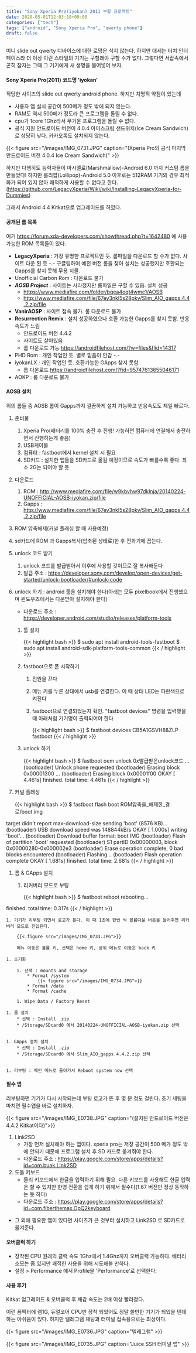 ```yaml
---
title: "Sony Xperia Pro(iyokan) 2011 부활 프로젝트"
date: 2020-05-01T12:03:18+09:00
categories: ["tech"]
tags: ["android", "Sony Xperia Pro", "qwerty phone"]
draft: false
---
```


미니 slide out qwerty 디바이스에 대한 로망은 식지 않는다. 하지만 대세는 터치 인터페이스라 더 이상 이런 스타일의 기기는 구할래야 구할 수가 없다. 그렇다면 서랍속에서 곤히 잠자는 그때 그 기기에게 새 생명을 불어넣어 보자. 

#### Sony Xperia Pro(2011) 코드명 'iyokan'

적당한 사이즈의 slide out qwerty android phone. 하지만 치명적 약점이 있는데

* 사용자 앱 설치 공간이 500메가 정도 밖에 되지 않는다.
* RAM도 역시 500메가 정도라 큰 프로그램을 돌릴 수 없다.
* cpu가 1core 1Ghz라서 무거운 프로그램을 돌릴 수 없다.
* 공식 지원 안드로이드 버전이 4.0.4 아이스크림 샌드위치(Ice Cream Sandwich) 로 상당히 낮다. 카카오톡도 설치되지 않는다.

{{< figure src="/images/IMG_0731.JPG" caption="(Xperia Pro의 공식 마지막 안드로이드 버전 4.0.4 Ice Cream Sandwich)" >}}

하지만 다행히도 능력자들이 마시멜로(Marshmallow)-Android 6.0 까지 커스텀 롬을 만들었다! 하지만 롤리팝(Lollipop)-Android 5.0 이후로는  512RAM 기기의 경우 최적화가 되어 있지 않아 쾌적하게 사용할 수 없다고 한다.
(https://github.com/LegacyXperia/Wiki/wiki/Installing-LegacyXperia-for-Dummies)

그래서 Android 4.4 Kitkat으로 업그레이드를 하였다.

#### 공개된 롬 목록

여기 https://forum.xda-developers.com/showthread.php?t=1642480 에 사용가능한  ROM 목록들이 있다.

* __LegacyXperia__ : 가장 유명한 프로젝트인 듯. 롬파일을 다운로드 할 수가 없다. 사이트 다운 된 듯 -.- 구글링하여 예전 버전 롬을 찾아 설치는 성공했지만 호환되는 Gapps를 찾지 못해 무용 지물.
* Unofficial Carbon Rom : 다운로드 불가
* ___AOSB Project___ : 사이트는 사라졌지만 롬파일은 구할 수 있음. 설치 성공
	* https://www.mediafire.com/folder/bqea4oqt4wmc1/AOSB
	* http://www.mediafire.com/file/67ey3nkl5s28pky/Slim_AIO_gapps.4.4.2.zip/file
* __VanirAOSP__ : 사이트 접속 불가. 롬 다운로드 불가
* __Resurrection Remix__ : 설치 성공하였으나 호환 가능한 Gapps를 찾지 못함. 반응 속도가 느림
	* 안드로이드 버전 4.4.2
	* 사이트도 살아있음
	* 롬 다운로드 가능 https://androidfilehost.com/?w=files&flid=14317
* PHD Rom : 개인 작업인 듯. 별로 믿음이 안감 -.-
* iyokanLX : 개인 작업인 듯. 호환가능한 GApps 찾지 못함
	* 롬 다운로드 https://androidfilehost.com/?fid=95747613655046171
* AOKP : 롬 다운로드 불가

#### AOSB 설치

위의 롬들 중 AOSB 롬이 Gapps까지 깔끔하게 설치 가능하고 반응속도도 제일 빠르다.

1. 준비물
	1. Xperia Pro(배터리를 100% 충전 후 진행! 가능하면 컴퓨터에 연결해서 충전하면서 진행하는게 좋음)
	1. USB케이블
	1. 컴퓨터 : fastboot에서 kernel 설치 시 필요
	2. SD카드 : 설치한 앱들을 SD카드로 옮길 예정이므로 속도가 빠를수록 좋다. 최소 2G는 되어야 할 듯
1. 다운로드
	1. ROM : http://www.mediafire.com/file/w9kbvhw97dklnja/20140224-UNOFFICIAL-AOSB-iyokan.zip/file
	1. Gapps : http://www.mediafire.com/file/67ey3nkl5s28pky/Slim_AIO_gapps.4.4.2.zip/file
1. ROM 압축해제(커널 플래싱 할 때 사용예정)
1. sd카드에 ROM 과 Gapps복사(압축된 상태로)한 후 전화기에 꼽는다.
1. unlock 코드 받기
	1. unlock 코드를 발급받아서 이후에 사용할 것이므로 잘 복사해둔다
	1. 발급 주소 : https://developer.sony.com/develop/open-devices/get-started/unlock-bootloader/#unlock-code
1. unlock 하기 : android 툴을 설치해야 한다(아래는 모두 pixelbook에서 진행했으며 윈도우즈에서는 다운받아 설치해야 한다) 
	
	* 다운로드 주소 : https://developer.android.com/studio/releases/platform-tools

	1. 툴 설치 
	
		{{< highlight bash >}}
$ sudo apt install android-tools-fastboot
$ sudo apt install android-sdk-platform-tools-common
{{< / highlight >}}

	1. fastboot으로 폰 시작하기
	
		1. 전원을 끈다
		1. 메뉴 키를 누른 상태에서 usb를 연결한다. 이 때 상태 LED는 파란색으로 켜진다		
		1. fastboot으로 연결되었는지 확인. "fastboot devices" 명령을 입력했을 때 아래처럼 기기명이 출력되어야 한다
		
			{{< highlight bash >}}
$ fastboot devices
CB5A1GSVH8&ZLP	fastboot
{{< / highlight >}}
	
	1. unlock 하기
	
		{{< highlight bash >}}
$ fastboot oem unlock 0x발급받은unlock코드
...
(bootloader) Unlock phone requested
(bootloader) Erasing block 0x00001300
...
(bootloader) Erasing block 0x00001f00
OKAY [  4.461s]
finished. total time: 4.461s
{{< / highlight >}}


1. 커널 플래싱

	{{< highlight bash >}}
$ fastboot flash boot ROM압축을_해제한_경로/boot.img

target didn't report max-download-size
sending 'boot' (8576 KB)...
(bootloader) USB download speed was 148844kB/s
OKAY [  1.000s]
writing 'boot'...
(bootloader) Download buffer format: boot IMG
(bootloader) Flash of partition 'boot' requested
(bootloader) S1 partID 0x00000003, block 0x00000280-0x000002e3
(bootloader) Erase operation complete, 0 bad blocks encountered
(bootloader) Flashing...
(bootloader) Flash operation complete
OKAY [  1.681s]
finished. total time: 2.681s
{{< / highlight >}}

1. 롬 & GApps 설치
	1. 리커버리 모드로  부팅

		{{< highlight bash >}}
$ fastboot reboot
rebooting...

finished. total time: 0.317s
{{< / highlight >}}

	1. 기기가 리부팅 되면서 로고가 뜬다. 이 때 1초에 한번 씩 볼륨다운 버튼을 눌러주면 리커버리 모드로 진입된다.
	
		{{< figure src="/images/IMG_0733.JPG">}}
		
		메뉴 이동은 볼륨 키, 선택은 home 키, 상위 메뉴로 이동은 back 키
		
	1. 초기화 
		
		1. 선택 : mounts and storage
			* Format /system
				{{< figure src="/images/IMG_0734.JPG">}}
			* Format /data
			* Format /cache
			
		1. Wipe Data / Factory Reset

	1. 롬 설치
		* 선택 : Install .zip
		* /Storage/SDcard0 에서 20140224-UNOFFICIAL-AOSB-iyokan.zip 선택
		
		
	1. GApps 설치 설치
		* 선택 : Install .zip
		* /Storage/SDcard0 에서 Slim_AIO_gapps.4.4.2.zip 선택
		
		
	1. 리부팅 : 메인 메뉴로 돌아가서 Reboot system now 선택

#### 필수 앱

리부팅하면 기기가 다시 시작되는데 부팅 로고가 뜬 후 몇 분 정도 걸린다. 초기 세팅을 마치면 필수앱을 바로 설치하자.

{{< figure src="/images/IMG_E0738.JPG" caption="(설치된 안드로이드 버전은 4.4.2 Kitkat이다)">}}

1. Link2SD
	* 가장 먼저 설치해야 하는 앱이다. xperia pro는 저장 공간이 500 메가 정도 밖에 안되기 때문에 프로그램 설치 후 SD 카드로 옮겨줘야 한다.
	* 다운로드 주소 :  https://play.google.com/store/apps/details?id=com.buak.Link2SD
1. 도돌 키보드
	* 물리 키보드에서 한글을 입력하기 위해 필요. 다른 키보드를 사용해도 한글 입력은 할 수 있지만 한영 전환을 쉽게 하기 위해서 필수다(1.67 버전만 정상 동작하는 듯 하다)
	* 다운로드 주소 : https://play.google.com/store/apps/details?id=com.fiberthemax.OpQ2keyboard
* 그 외에 필요한 앱이 있다면 사이즈가 큰 것부터 설치하고 Link2SD 로 SD카드로 옮겨준다.

#### 오버클럭 하기

*  장착된 CPU 원래의 클럭 속도 1Ghz에서 1.4Ghz까지 오버클럭 가능하다. 배터리 소모는 좀 있지만 쾌적한 사용을 위해 시도해볼 만하다.
* 설정 > Performance 에서 Profile을 'Performance'로 선택한다.

#### 사용 후기

Kitkat 업그레이드 & 오버클럭 후 체감 속도는 2배 이상  빨라졌다.

이런 폼팩터에 램1G, 듀얼코어 CPU만 장착 되었어도 정말 쓸만한  기기가 되었을 텐데 하는 아쉬움이 있다. 하지만  텔레그램 채팅과 터미널 접속용으로는 최상이다.

{{< figure src="/images/IMG_E0736.JPG" caption="텔레그램" >}}

{{< figure src="/images/IMG_E0735.JPG" caption="Juice SSH 터미널 앱" >}}
